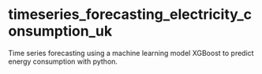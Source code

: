 # timeseries_forecasting_electricity_consumption_uk
Time series forecasting using a machine learning model XGBoost to predict energy consumption with python.
